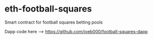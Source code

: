 # eth-football-squares
Smart contract for football squares betting pools

Dapp code here --> https://github.com/joeb000/football-squares-dapp
